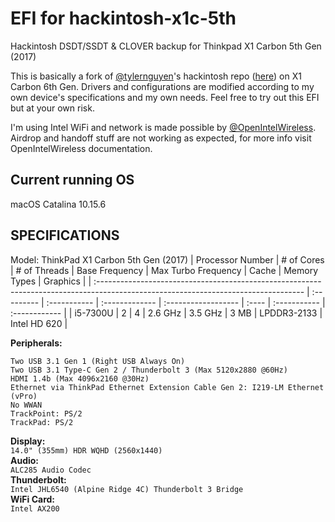 # EFI for hackintosh-x1c-5th
Hackintosh DSDT/SSDT &amp; CLOVER backup for Thinkpad X1 Carbon 5th Gen (2017)  

This is basically a fork of [@tylernguyen](https://github.com/tylernguyen)'s hackintosh repo ([here](https://github.com/tylernguyen/x1c6-hackintosh)) on X1 Carbon 6th Gen. Drivers and configurations are modified according to my own device's specifications and my own needs. Feel free to try out this EFI but at your own risk.  

I'm using Intel WiFi and network is made possible by [@OpenIntelWireless](https://github.com/OpenIntelWireless). Airdrop and handoff stuff are not working as expected, for more info visit OpenIntelWireless documentation.

## Current running OS  
macOS Catalina 10.15.6

## SPECIFICATIONS
Model: ThinkPad X1 Carbon 5th Gen (2017)
| Processor Number                                                                                                                   | # of Cores | # of Threads | Base Frequency | Max Turbo Frequency | Cache | Memory Types | Graphics      |
| :--------------------------------------------------------------------------------------------------------------------------------- | :--------- | :----------- | :------------- | :------------------ | :---- | :----------- | :------------ |
| i5-7300U | 2          | 4            | 2.6 GHz        | 3.5 GHz             | 3 MB  | LPDDR3-2133  | Intel HD 620 |

**Peripherals:**

```
Two USB 3.1 Gen 1 (Right USB Always On)
Two USB 3.1 Type-C Gen 2 / Thunderbolt 3 (Max 5120x2880 @60Hz)
HDMI 1.4b (Max 4096x2160 @30Hz)
Ethernet via ThinkPad Ethernet Extension Cable Gen 2: I219-LM Ethernet (vPro)
No WWAN
TrackPoint: PS/2
TrackPad: PS/2
```

**Display:**  
`14.0" (355mm) HDR WQHD (2560x1440)`  
**Audio:**  
`ALC285 Audio Codec`  
**Thunderbolt:**  
`Intel JHL6540 (Alpine Ridge 4C) Thunderbolt 3 Bridge`  
**WiFi Card:**  
`Intel AX200`
